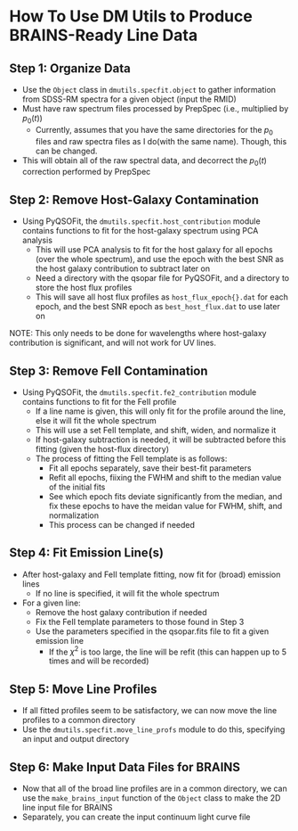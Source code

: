 # How To Use DM Utils to Produce BRAINS-Ready Line Data

## Step 1: Organize Data
- Use the ``Object`` class in ``dmutils.specfit.object`` to gather information from SDSS-RM spectra for a given object (input the RMID)
- Must have raw spectrum files processed by PrepSpec (i.e., multiplied by $p_0(t)$)
  - Currently, assumes that you have the same directories for the $p_0$ files and raw spectra files as I do(with the same name). Though, this can be changed.
- This will obtain all of the raw spectral data, and decorrect the $p_0(t)$ correction performed by PrepSpec


## Step 2: Remove Host-Galaxy Contamination
- Using PyQSOFit, the ``dmutils.specfit.host_contribution`` module contains functions to fit for the host-galaxy spectrum using PCA analysis
  - This will use PCA analysis to fit for the host galaxy for all epochs (over the whole spectrum), and use the epoch with the best SNR as the host galaxy contribution to subtract later on
  - Need a directory with the qsopar file for PyQSOFit, and a directory to store the host flux profiles
  - This will save all host flux profiles as ``host_flux_epoch{}.dat`` for each epoch, and the best SNR epoch as ``best_host_flux.dat`` to use later on

NOTE: This only needs to be done for wavelengths where host-galaxy contribution is significant, and will not work for UV lines.


## Step 3: Remove FeII Contamination
- Using PyQSOFit, the ``dmutils.specfit.fe2_contribution`` module contains functions to fit for the FeII profile
  - If a line name is given, this will only fit for the profile around the line, else it will fit the whole spectrum
  - This will use a set FeII template, and shift, widen, and normalize it
  - If host-galaxy subtraction is needed, it will be subtracted before this fitting (given the host-flux directory)
  - The process of fitting the FeII template is as follows:
    - Fit all epochs separately, save their best-fit parameters
    - Refit all epochs, fiixing the FWHM and shift to the median value of the initial fits
    - See which epoch fits deviate significantly from the median, and fix these epochs to have the meidan value for FWHM, shift, and normalization
    - This process can be changed if needed

## Step 4: Fit Emission Line(s)
- After host-galaxy and FeII template fitting, now fit for (broad) emission lines
  - If no line is specified, it will fit the whole spectrum
- For a given line:
  - Remove the host galaxy contribution if needed
  - Fix the FeII template parameters to those found in Step 3
  - Use the parameters specified in the qsopar.fits file to fit a given emission line
    - If the $\chi^2$ is too large, the line will be refit (this can happen up to 5 times and will be recorded)

## Step 5: Move Line Profiles
- If all fitted profiles seem to be satisfactory, we can now move the line profiles to a common directory
- Use the ``dmutils.specfit.move_line_profs`` module to do this, specifying an input and output directory


## Step 6: Make Input Data Files for BRAINS
- Now that all of the broad line profiles are in a common directory, we can use the ``make_brains_input`` function of the ``Object`` class to make the 2D line input file for BRAINS
- Separately, you can create the input continuum light curve file
